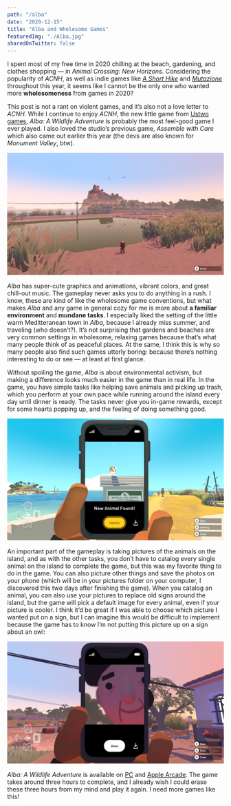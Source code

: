 ```yaml
---
path: "/alba"
date: "2020-12-15"
title: "Alba and Wholesome Games"
featuredImg: "./Alba.jpg"
sharedOnTwitter: false
---
```


I spent most of my free time in 2020 chilling at the beach, gardening, and clothes shopping — in *Animal Crossing: New Horizons*. Considering the popularity of *ACNH*, as well as indie games like [*A Short Hike*](https://ashorthike.com/) and [*Mutazione*](https://mutazionegame.com/) throughout this year, it seems like I cannot be the only one who wanted more **wholesomeness** from games in 2020?

This post is not a rant on violent games, and it’s also not a love letter to *ACNH*. While I continue to enjoy *ACNH*, the new little game from [Ustwo games](https://www.ustwogames.co.uk/), *Alba: A Wildlife Adventure* is probably the most feel-good game I ever played. I also loved the studio’s previous game, *Assemble with Care* which also came out earlier this year (the devs are also known for *Monument Valley*, btw).

![Alba: A Wildlife Adventure](./Alba.jpg)

*Alba* has super-cute graphics and animations, vibrant colors, and great chill-out music. The gameplay never asks you to do anything in a rush. I know, these are kind of like the wholesome game conventions, but what makes *Alba* and any game in general cozy for me is more about **a familiar environment** and **mundane tasks**. I especially liked the setting of the little warm Meditteranean town in *Alba*, because I already miss summer, and traveling (who doesn’t?). It’s not surprising that gardens and beaches are very common settings in wholesome, relaxing games because that’s what many people think of as peaceful places. At the same, I think this is why so many people also find such games utterly boring: because there’s nothing interesting to do or see — at least at first glance.

Without spoiling the game, *Alba* is about environmental activism, but making a difference looks much easier in the game than in real life. In the game, you have simple tasks like helping save animals and picking up trash, which you perform at your own pace while running around the island every day until dinner is ready. The tasks never give you in-game rewards, except for some hearts popping up, and the feeling of doing something good.

![A picture of an owl in the game](./owl.jpg)

An important part of the gameplay is taking pictures of the animals on the island, and as with the other tasks, you don’t have to catalog every single animal on the island to complete the game, but this was my favorite thing to do in the game. You can also picture other things and save the photos on your phone (which will be in your pictures folder on your computer, I discovered this two days after finishing the game). When you catalog an animal, you can also use your pictures to replace old signs around the island, but the game will pick a default image for every animal, even if your picture is cooler. I think it’d be great if I was able to choose which picture I wanted put on a sign, but I can imagine this would be difficult to implement because the game has to know I’m not putting this picture up on a sign about an owl:

![You can basically make a picture of anything](./not_an_owl.jpg)

*Alba: A Wildlife Adventure* is available on [PC](https://store.steampowered.com/app/1337010/Alba_A_Wildlife_Adventure/) and [Apple Arcade](https://apps.apple.com/app/alba-a-wildlife-adventure/id1528014682). The game takes around three hours to complete, and I already wish I could erase these three hours from my mind and play it again. I need more games like this!
